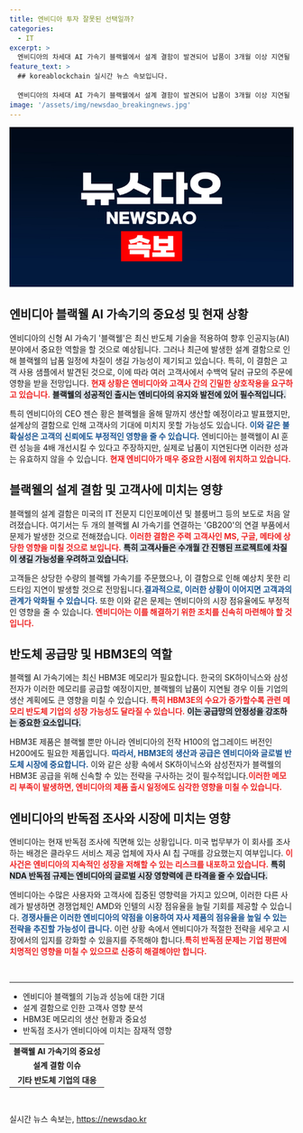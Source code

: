 ```yaml
---
title: 엔비디아 투자 잘못된 선택일까?
categories:
  - IT
excerpt: >
  엔비디아의 차세대 AI 가속기 블랙웰에서 설계 결함이 발견되어 납품이 3개월 이상 지연될 것으로 보입니다. 이로 인해 MS, 구글 등 주요 고객사에 큰 영향을 미칠 전망이어서 반도체 시장이 긴장하고 있습니다.
feature_text: >
  ## koreablockchain 실시간 뉴스 속보입니다.

  엔비디아의 차세대 AI 가속기 블랙웰에서 설계 결함이 발견되어 납품이 3개월 이상 지연될 것으로 보입니다. 이로 인해 MS, 구글 등 주요 고객사에 큰 영향을 미칠 전망이어서 반도체 시장이 긴장하고 있습니다.
image: '/assets/img/newsdao_breakingnews.jpg'
---
```


<p><img src="/assets/img/newsdao_breakingnews.jpg" alt="koreablockchain 속보" /></p>

<h2 data-ke-size="size26">엔비디아 블랙웰 AI 가속기의 중요성 및 현재 상황</h2>

<p data-ke-size="size16">엔비디아의 신형 AI 가속기 '블랙웰'은 최신 반도체 기술을 적용하여 향후 인공지능(AI) 분야에서 중요한 역할을 할 것으로 예상됩니다. 그러나 최근에 발생한 설계 결함으로 인해 블랙웰의 납품 일정에 차질이 생길 가능성이 제기되고 있습니다. 특히, 이 결함은 고객 사용 샘플에서 발견된 것으로, 이에 따라 여러 고객사에서 수백억 달러 규모의 주문에 영향을 받을 전망입니다. <b><span style="color: #ee2323;">현재 상황은 엔비디아와 고객사 간의 긴밀한 상호작용을 요구하고 있습니다.</span></b> <b><span style="background-color: #21538527;">블랙웰의 성공적인 출시는 엔비디아의 유지와 발전에 있어 필수적입니다.</span></b></p>

<p data-ke-size="size16">특히 엔비디아의 CEO 젠슨 황은 블랙웰을 올해 말까지 생산할 예정이라고 발표했지만, 설계상의 결함으로 인해 고객사의 기대에 미치지 못할 가능성도 있습니다. <b><span style="color: #1a5490;">이와 같은 불확실성은 고객의 신뢰에도 부정적인 영향을 줄 수 있습니다.</span></b> 엔비디아는 블랙웰이 AI 훈련 성능을 4배 개선시킬 수 있다고 주장하지만, 실제로 납품이 지연된다면 이러한 성과는 유효하지 않을 수 있습니다. <b><span style="color: #ee2323;">현재 엔비디아가 매우 중요한 시점에 위치하고 있습니다.</span></b></p>

<h2 data-ke-size="size26">블랙웰의 설계 결함 및 고객사에 미치는 영향</h2>

<p data-ke-size="size16">블랙웰의 설계 결함은 미국의 IT 전문지 디인포메이션 및 블룸버그 등의 보도로 처음 알려졌습니다. 여기서는 두 개의 블랙웰 AI 가속기를 연결하는 'GB200'의 연결 부품에서 문제가 발생한 것으로 전해졌습니다. <b><span style="color: #ee2323;">이러한 결함은 주력 고객사인 MS, 구글, 메타에 상당한 영향을 미칠 것으로 보입니다.</span></b> <b><span style="background-color: #21538527;">특히 고객사들은 수개월 간 진행된 프로젝트에 차질이 생길 가능성을 우려하고 있습니다.</span></b></p>

<p data-ke-size="size16">고객들은 상당한 수량의 블랙웰 가속기를 주문했으나, 이 결함으로 인해 예상치 못한 리드타임 지연이 발생할 것으로 전망됩니다.<b><span style="color: #1a5490;">결과적으로, 이러한 상황이 이어지면 고객과의 관계가 악화될 수 있습니다.</span></b> 또한 이와 같은 문제는 엔비디아의 시장 점유율에도 부정적인 영향을 줄 수 있습니다. <b><span style="color: #ee2323;">엔비디아는 이를 해결하기 위한 조치를 신속히 마련해야 할 것입니다.</span></b></p>

<h2 data-ke-size="size26">반도체 공급망 및 HBM3E의 역할</h2>

<p data-ke-size="size16">블랙웰 AI 가속기에는 최신 HBM3E 메모리가 필요합니다. 한국의 SK하이닉스와 삼성전자가 이러한 메모리를 공급할 예정이지만, 블랙웰의 납품이 지연될 경우 이들 기업의 생산 계획에도 큰 영향을 미칠 수 있습니다. <b><span style="color: #ee2323;">특히 HBM3E의 수요가 증가할수록 관련 메모리 반도체 기업의 성장 가능성도 달라질 수 있습니다.</span></b> <b><span style="background-color: #21538527;">이는 공급망의 안정성을 강조하는 중요한 요소입니다.</span></b></p>

<p data-ke-size="size16">HBM3E 제품은 블랙웰 뿐만 아니라 엔비디아의 전작 H100의 업그레이드 버전인 H200에도 필요한 제품입니다. <b><span style="color: #1a5490;">따라서, HBM3E의 생산과 공급은 엔비디아와 글로벌 반도체 시장에 중요합니다.</span></b> 이와 같은 상황 속에서 SK하이닉스와 삼성전자가 블랙웰의 HBM3E 공급을 위해 신속할 수 있는 전략을 구사하는 것이 필수적입니다.<b><span style="color: #ee2323;">이러한 메모리 부족이 발생하면, 엔비디아의 제품 출시 일정에도 심각한 영향을 미칠 수 있습니다.</span></b></p>

<h2 data-ke-size="size26">엔비디아의 반독점 조사와 시장에 미치는 영향</h2>

<p data-ke-size="size16">엔비디아는 현재 반독점 조사에 직면해 있는 상황입니다. 미국 법무부가 이 회사를 조사하는 배경은 클라우드 서비스 제공 업체에 자사 AI 칩 구매를 강요했는지 여부입니다. <b><span style="color: #ee2323;">이 사건은 엔비디아의 지속적인 성장을 저해할 수 있는 리스크를 내포하고 있습니다.</span></b> <b><span style="background-color: #21538527;">특히 NDA 반독점 규제는 엔비디아의 글로벌 시장 영향력에 큰 타격을 줄 수 있습니다.</span></b></p>

<p data-ke-size="size16">엔비디아는 수많은 사용자와 고객사에 집중된 영향력을 가지고 있으며, 이러한 다른 사례가 발생하면 경쟁업체인 AMD와 인텔의 시장 점유율을 늘릴 기회를 제공할 수 있습니다. <b><span style="color: #1a5490;">경쟁사들은 이러한 엔비디아의 약점을 이용하여 자사 제품의 점유율을 높일 수 있는 전략을 추진할 가능성이 큽니다.</span></b> 이런 상황 속에서 엔비디아가 적절한 전략을 세우고 시장에서의 입지를 강화할 수 있을지를 주목해야 합니다.<b><span style="color: #ee2323;">특히 반독점 문제는 기업 평판에 치명적인 영향을 미칠 수 있으므로 신중히 해결해야만 합니다.</span></b></p> 

<p data-ke-size="size16">&nbsp;</p>

<hr>

<ul>
    <li>엔비디아 블랙웰의 기능과 성능에 대한 기대</li>
    <li>설계 결함으로 인한 고객사 영향 분석</li>
    <li>HBM3E 메모리의 생산 현황과 중요성</li>
    <li>반독점 조사가 엔비디아에 미치는 잠재적 영향</li>
</ul>

<table style="width: 100%;">
    <tr>
        <td style="text-align: center; height: 17px;"><b>블랙웰 AI 가속기의 중요성</b></td>
    </tr>
    <tr>
        <td style="text-align: center; height: 17px;"><b>설계 결함 이슈</b></td>
    </tr>
    <tr>
        <td style="text-align: center; height: 17px;"><b>기타 반도체 기업의 대응</b></td>
    </tr>
</table>

<p data-ke-size="size16">&nbsp;</p>
실시간 뉴스 속보는, <a href="https://newsdao.kr" rel="dofollow">https://newsdao.kr</a>


